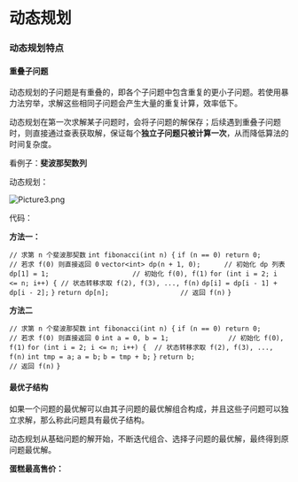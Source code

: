 # 动态规划

### 动态规划特点

#### 重叠子问题

动态规划的子问题是有重叠的，即各个子问题中包含重复的更小子问题。若使用暴力法穷举，求解这些相同子问题会产生大量的重复计算，效率低下。

动态规划在第一次求解某子问题时，会将子问题的解保存；后续遇到重叠子问题时，则直接通过查表获取解，保证每个**独立子问题只被计算一次**，从而降低算法的时间复杂度。



看例子：**斐波那契数列**

动态规划：

![Picture3.png](https://pic.leetcode-cn.com/1635075778-EeBEoS-Picture3.png)

代码：

**方法一：**

`// 求第 n 个斐波那契数`
`int fibonacci(int n) {`
    `if (n == 0) return 0;          // 若求 f(0) 则直接返回 0`
    `vector<int> dp(n + 1, 0);      // 初始化 dp 列表`
    `dp[1] = 1;                     // 初始化 f(0), f(1)`
    `for (int i = 2; i <= n; i++) { // 状态转移求取 f(2), f(3), ..., f(n)` 
        `dp[i] = dp[i - 1] + dp[i - 2];`
    `}`
    `return dp[n];                  // 返回 f(n)`
`}`



**方法二**

`// 求第 n 个斐波那契数`
`int fibonacci(int n) {`
    `if (n == 0) return 0;           // 若求 f(0) 则直接返回 0`
    `int a = 0, b = 1;               // 初始化 f(0), f(1)`
    `for (int i = 2; i <= n; i++) {  // 状态转移求取 f(2), f(3), ..., f(n)` 
        `int tmp = a;`
        `a = b;`
        `b = tmp + b;`
    `}`
    `return b;                       // 返回 f(n)`
`}`



#### **最优子结构**

如果一个问题的最优解可以由其子问题的最优解组合构成，并且这些子问题可以独立求解，那么称此问题具有最优子结构。

动态规划从基础问题的解开始，不断迭代组合、选择子问题的最优解，最终得到原问题最优解。

**蛋糕最高售价：**

